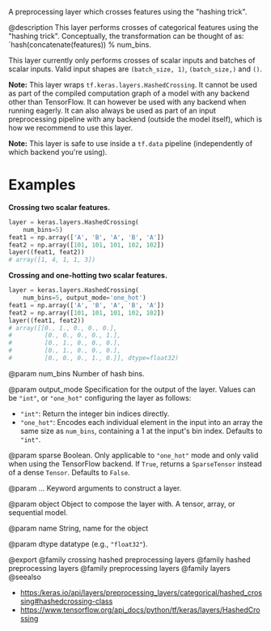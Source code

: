 A preprocessing layer which crosses features using the "hashing trick".

@description
This layer performs crosses of categorical features using the "hashing
trick". Conceptually, the transformation can be thought of as:
`hash(concatenate(features)) % num_bins.

This layer currently only performs crosses of scalar inputs and batches of
scalar inputs. Valid input shapes are `(batch_size, 1)`, `(batch_size,)` and
`()`.

**Note:** This layer wraps `tf.keras.layers.HashedCrossing`. It cannot
be used as part of the compiled computation graph of a model with
any backend other than TensorFlow.
It can however be used with any backend when running eagerly.
It can also always be used as part of an input preprocessing pipeline
with any backend (outside the model itself), which is how we recommend
to use this layer.

**Note:** This layer is safe to use inside a `tf.data` pipeline
(independently of which backend you're using).

# Examples
**Crossing two scalar features.**

```python
layer = keras.layers.HashedCrossing(
    num_bins=5)
feat1 = np.array(['A', 'B', 'A', 'B', 'A'])
feat2 = np.array([101, 101, 101, 102, 102])
layer((feat1, feat2))
# array([1, 4, 1, 1, 3])
```

**Crossing and one-hotting two scalar features.**

```python
layer = keras.layers.HashedCrossing(
    num_bins=5, output_mode='one_hot')
feat1 = np.array(['A', 'B', 'A', 'B', 'A'])
feat2 = np.array([101, 101, 101, 102, 102])
layer((feat1, feat2))
# array([[0., 1., 0., 0., 0.],
#         [0., 0., 0., 0., 1.],
#         [0., 1., 0., 0., 0.],
#         [0., 1., 0., 0., 0.],
#         [0., 0., 0., 1., 0.]], dtype=float32)
```

@param num_bins
Number of hash bins.

@param output_mode
Specification for the output of the layer. Values can be
`"int"`, or `"one_hot"` configuring the layer as follows:
- `"int"`: Return the integer bin indices directly.
- `"one_hot"`: Encodes each individual element in the input into an
    array the same size as `num_bins`, containing a 1 at the input's
    bin index. Defaults to `"int"`.

@param sparse
Boolean. Only applicable to `"one_hot"` mode and only valid
when using the TensorFlow backend. If `True`, returns
a `SparseTensor` instead of a dense `Tensor`. Defaults to `False`.

@param ...
Keyword arguments to construct a layer.

@param object
Object to compose the layer with. A tensor, array, or sequential model.

@param name
String, name for the object

@param dtype
datatype (e.g., `"float32"`).

@export
@family crossing hashed preprocessing layers
@family hashed preprocessing layers
@family preprocessing layers
@family layers
@seealso
+ <https:/keras.io/api/layers/preprocessing_layers/categorical/hashed_crossing#hashedcrossing-class>
+ <https://www.tensorflow.org/api_docs/python/tf/keras/layers/HashedCrossing>
